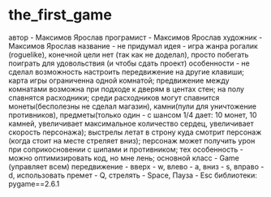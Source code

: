 # the_first_game
автор - Максимов Ярослав
програмист - Максимов Ярослав
художник - Максимов Ярослав
название - не придумал
идея - игра жанра рогалик (roguelike), конечной цели нет (так как не доделал), просто побегать поиграть для удовольствия (и чтобы сдать проект)
особенности - не сделал возможность настроить передвижение на другие клавиши; карта игры ограниченна одной комнатой; предвижение между комнатами возможна при подходе к дверям в центах стен; на полу спавнятся расходники; среди расходников могут спавнится монеты(бесполезны не сделал магазин), камни(пули для уничтожение противников), предметы(только один - с шансом 1/4 дает: 10 монет, 10 камней, увеличивает максимальное количество сердец, увеличивает скорость персонажа); выстрелы летат в строну куда смотрит персонаж (когда стоит на месте стреляет вниз); персонаж может получить урон при соприкосновении с шипами и противником;
тех особенность - можно оптимизировать код, но мне лень; основной класс - Game (управляет всем)
передвижение - вверх - w, влево - a, вниз - s, вправо - d, использовать премет - Q, стрелять - Space, Пауза - Esc
библиотеки:
pygame==2.6.1
